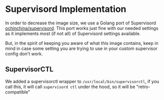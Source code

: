 # Supervisord Implementation

In order to decrease the image size, we use a Golang port of Supervisord [ochinchina/supervisord](https://github.com/ochinchina/supervisord).
This port works just fine with our needed settings as it implements most (if not all) of Supervisord settings available.

But, in the spirit of keeping you aware of what this image contains, keep in mind in case some setting you are trying to use in your custom supervisor config don't work.

## SupervisorCTL

We added a supervisorctl wrapper to `/usr/local/bin/supervisorctl`, if you call this, it will call `supervisord ctl` under the hood, so it will be "retro-compatible"
